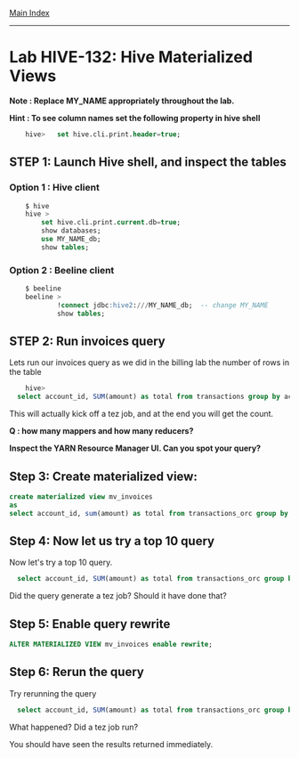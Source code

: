 <link rel='stylesheet' href='../assets/css/main.css'/>

[Main Index](../../README.md)

-----
# Lab HIVE-132: Hive Materialized Views

**Note : Replace MY_NAME appropriately throughout the lab.**

**Hint : To see column names set the following property in hive shell**
```sql
    hive>   set hive.cli.print.header=true;
```



## STEP 1: Launch Hive shell, and inspect the tables
### Option 1 : Hive client
```sql
    $ hive
    hive >
        set hive.cli.print.current.db=true;
        show databases;
        use MY_NAME_db;
        show tables;

```

### Option 2 : Beeline client
```sql
    $ beeline
    beeline >   
            !connect jdbc:hive2:///MY_NAME_db;  -- change MY_NAME
            show tables;

```

## STEP 2:  Run invoices query
Lets run our invoices query as we did in the billing lab the number of rows in the table
```sql
    hive>
  select account_id, SUM(amount) as total from transactions group by account_id;
```

This will actually kick off a tez job, and at the end you will get the count.

**Q : how many mappers and how many reducers?**   


**Inspect the YARN Resource Manager UI.  Can you spot your query?**


## Step 3: Create materialized view:

```sql
create materialized view mv_invoices
as
select account_id, sum(amount) as total from transactions_orc group by account_id order by total desc;
```

## Step 4: Now let us try a top 10 query

Now let's try a top 10 query.

```sql
  select account_id, SUM(amount) as total from transactions_orc group by account_id order by total desc limit 10;
```

Did the query generate a tez job?  Should it have done that?

## Step 5: Enable query rewrite

```sql
ALTER MATERIALIZED VIEW mv_invoices enable rewrite;
```

## Step 6: Rerun the query

Try rerunning the query

```sql
  select account_id, SUM(amount) as total from transactions_orc group by account_id order by total desc limit 10;
```

What happened?  Did a tez job run?  

You should have seen the results returned immediately.

